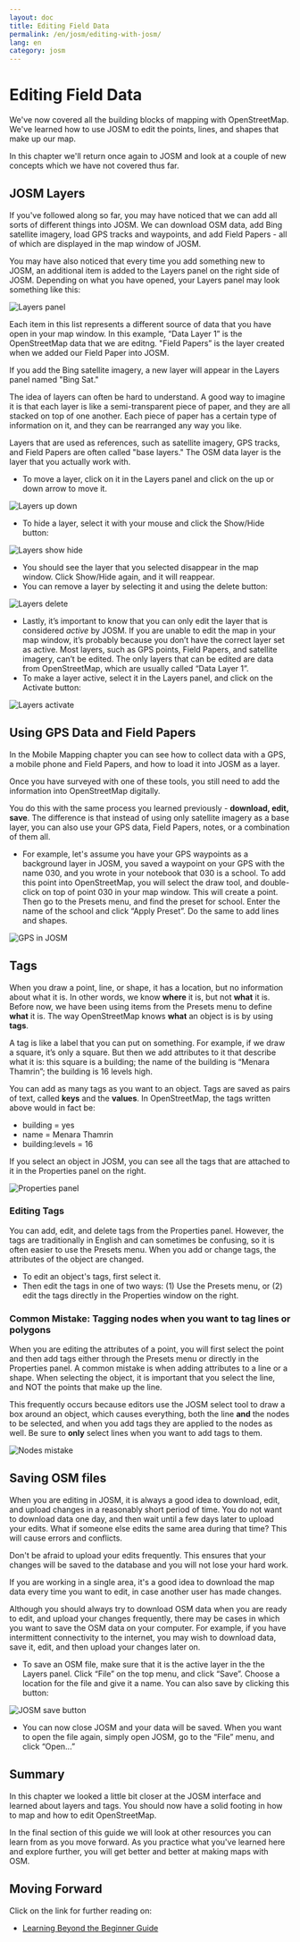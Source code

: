```yaml
---
layout: doc
title: Editing Field Data
permalink: /en/josm/editing-with-josm/
lang: en
category: josm
---
```


Editing Field Data
==================
We've now covered all the building blocks of mapping with OpenStreetMap.
We've learned how to use JOSM to edit the points, lines, and shapes that make up our map.

In this chapter we'll return once again to JOSM and look at a couple of new
concepts which we have not covered thus far.

JOSM Layers
-----------
If you've followed along so far, you may have noticed that we can add all sorts
of different things into JOSM. We can download OSM data, add Bing satellite imagery,
load GPS tracks and waypoints, and add Field Papers - all of which are displayed
in the map window of JOSM.

You may have also noticed that every time you add something new to JOSM, an additional
item is added to the Layers panel on the right side of JOSM. Depending on what you have
opened, your Layers panel may look something like this:

![Layers panel][]

Each item in this list represents a different source of data that
you have open in your map window. In this example, “Data Layer
1” is the OpenStreetMap data that we are editng. "Field Papers” is
the layer created when we added our Field Paper into JOSM.

If you add the Bing satellite imagery, a new layer will appear in the Layers panel named "Bing Sat."

The idea of layers can often be hard to understand. A good way to imagine it is that each
layer is like a semi-transparent piece of paper, and they are all stacked on top of one
another. Each piece of paper has a certain type of information on it, and they can be rearranged
any way you like.

Layers that are used as references, such as satellite imagery, GPS tracks, and Field Papers
are often called "base layers." The OSM data layer is the layer that you actually work with.

-   To move a layer, click on it in the Layers panel and click on the up
    or down arrow to move it.

![Layers up down][]

-  To hide a layer, select it with your mouse and
    click the Show/Hide button:

![Layers show hide][]

-  You should see the layer that you selected disappear in the map
    window. Click Show/Hide again, and it will reappear.
-  You can remove a layer by selecting it and using the delete
    button:

![Layers delete][]

-  Lastly, it’s important to know that you can only edit the layer that
    is considered *active* by JOSM. If you are unable to edit the map in
    your map window, it’s probably because you don’t have the correct
    layer set as active. Most layers, such as GPS points, Field
    Papers, and satellite imagery, can’t be edited. The only layers that
    can be edited are data from OpenStreetMap, which are usually called
    “Data Layer 1”.
-  To make a layer active, select it in the Layers panel, and click on
    the Activate button:

![Layers activate][]


Using GPS Data and Field Papers
-------------------------------
In the Mobile Mapping chapter you can see how to collect data with a GPS, a mobile phone and Field Papers, and how to load it into JOSM as a layer.

Once you have surveyed with one of these tools, you still need
to add the information into OpenStreetMap digitally.

You do this with the same process you learned previously - **download,
edit, save**. The difference is that instead of using only satellite
imagery as a base layer, you can also use your GPS data, Field Papers,
notes, or a combination of them all.

-   For example, let's assume you have your GPS waypoints as a background
    layer in JOSM, you saved a waypoint on your GPS with the name 030, and
    you wrote in your notebook that 030 is a school. To add this point
    into OpenStreetMap, you will select the draw tool, and
    double-click on top of point 030 in your map window. This will
    create a point. Then go to the Presets menu, and find the preset for
    school. Enter the name of the school and click “Apply Preset”. Do
    the same to add lines and shapes.

![GPS in JOSM][]

Tags
----
When you draw a point, line, or shape, it has a location, but no
information about what it is. In other words, we know **where** it
is, but not **what** it is. Before now, we have been using items
from the Presets menu to define **what** it is. The way
OpenStreetMap knows **what** an object is is by using **tags**.

A tag is like a label that you can put on something. For example, if
we draw a square, it’s only a square. But then we add attributes to
it that describe what it is: this square is a building; the name of
the building is “Menara Thamrin”; the building is 16 levels high.

You can add as many tags as you want to an object. Tags are saved as
pairs of text, called **keys** and the **values**. In
OpenStreetMap, the tags written above would in fact be:

-   building = yes
-   name = Menara Thamrin
-   building:levels = 16

If you select an object in JOSM, you can see all the tags that are
attached to it in the Properties panel on the right.

![Properties panel][]

### Editing Tags
You can add, edit, and delete tags from the Properties panel. However, the tags
are traditionally in English and can sometimes be confusing, so it
is often easier to use the Presets menu. When you add or change tags, the attributes
of the object are changed.

-   To edit an object's tags, first select it.
-   Then edit the tags in one of two ways: (1) Use the Presets menu,
    or (2) edit the tags directly in the Properties window on the right. 

### Common Mistake: Tagging nodes when you want to tag lines or polygons
When you are editing the attributes of a point, you will first select
the point and then add tags either through the Presets menu or directly
in the Properties panel. A common mistake is when adding attributes to a
line or a shape. When selecting the object, it is important that you
select the line, and NOT the points that make up the line.

This frequently occurs because editors use the JOSM select tool to draw a
box around an object, which causes everything, both the line **and** the nodes
to be selected, and when you add tags they are applied to the nodes
as well. Be sure to **only** select lines when you want to add tags
to them.

![Nodes mistake][]

Saving OSM files
----------------
When you are editing in JOSM, it is always a good idea to download, edit, and
upload changes in a reasonably short period of time. You do not want to download
data one day, and then wait until a few days later to upload your edits. What if
someone else edits the same area during that time? This will cause errors and conflicts.

Don't be afraid to upload your edits frequently. This ensures that your changes will
be saved to the database and you will not lose your hard work.

If you are working in a single area, it's a good idea to download the map data
every time you want to edit, in case another user has made changes.

Although you should always try to download OSM data when you are ready to edit,
and upload your changes frequently, there may be cases in which you want to save
the OSM data on your computer. For example, if you have intermittent connectivity
to the internet, you may wish to download data, save it, edit, and then upload your
changes later on.

-  To save an OSM file, make sure that it is the active layer in the
    the Layers panel. Click “File” on the top menu, and click “Save”.
    Choose a location for the file and give it a name. You can also save
    by clicking this button:

![JOSM save button][]

-  You can now close JOSM and your data will be saved. When you want to
    open the file again, simply open JOSM, go to the “File” menu, and
    click “Open...”

Summary
-------
In this chapter we looked a little bit closer at the JOSM interface and learned
about layers and tags. You should now have a solid footing in how to map and how
to edit OpenStreetMap.

In the final section of this guide we will look at other resources you can learn from
as you move forward. As you practice what you've learned here and explore further,
you will get better and better at making maps with OSM.

Moving Forward
--------------

Click on the link for further reading on:  

*  [Learning Beyond the Beginner Guide](/en/josm/josm-plugins)

[Layers panel]: /images/beginner/josm_layers-panel.png
[Layers up down]: /images/beginner/josm_layers-panel-up-down.png
[Layers show hide]: /images/beginner/josm_layers-panel-show-hide.png
[Layers delete]: /images/beginner/josm_layers-panel-delete.png
[Layers activate]: /images/beginner/josm_layers-panel-activate.png
[GPS in JOSM]: /images/beginner/josm_gps-layer.png
[Properties panel]: /images/beginner/josm_properties-panel.png
[Nodes mistake]: /images/beginner/josm_nodes-selected-mistake.png
[JOSM save button]: /images/beginner/josm_save-button.png
